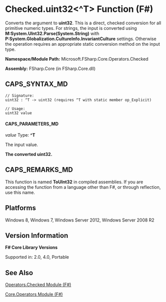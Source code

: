 # Checked.uint32<^T> Function (F#)

Converts the argument to **uint32**. This is a direct, checked conversion for all primitive numeric types. For strings, the input is converted using **M:System.UInt32.Parse(System.String)** with **P:System.Globalization.CultureInfo.InvariantCulture** settings. Otherwise the operation requires an appropriate static conversion method on the input type.

**Namespace/Module Path:** Microsoft.FSharp.Core.Operators.Checked

**Assembly:** FSharp.Core (in FSharp.Core.dll)


## CAPS_SYNTAX_MD

```
// Signature:
uint32 : ^T -> uint32 (requires ^T with static member op_Explicit)

// Usage:
uint32 value
```

#### CAPS_PARAMETERS_MD
*value*
Type: **^T**


The input value.



**The converted uint32.**
## CAPS_REMARKS_MD
This function is named **ToUInt32** in compiled assemblies. If you are accessing the function from a language other than F#, or through reflection, use this name.


## Platforms
Windows 8, Windows 7, Windows Server 2012, Windows Server 2008 R2


## Version Information
**F# Core Library Versions**

Supported in: 2.0, 4.0, Portable




## See Also
[Operators.Checked Module &#40;F&#35;&#41;](Operators.Checked+Module+%28F%23%29.md)

[Core.Operators Module &#40;F&#35;&#41;](Core.Operators+Module+%28F%23%29.md)

